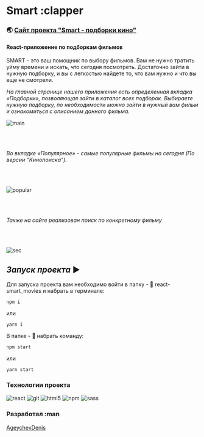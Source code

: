 # **Smart** :clapper

### :earth_asia: [Сайт проекта "Smart - подборки кино"](https://react-smart-movies.vercel.app)

#### React-приложение по подборкам фильмов

SMART - это ваш помощник по выбору фильмов. Вам не нужно тратить уйму времени и искать, что сегодня посмотреть. Достаточно зайти в нужную подборку, и вы с легкостью найдете то, что вам нужно и что вы еще не смотрели.

*На главной странице нашего приложения есть определенная вкладка «Подборки», позволяющая зайти в каталог всех подборок. Выбираете нужную подборку, по необходимости можно зайти в нужный вам фильм и ознакомиться с описанием данного фильма.*

![main](https://user-images.githubusercontent.com/83320431/170647042-74274242-3800-4f5b-aff4-8c02d15c711f.gif)

<br>
<br>

*Во вкладке «Популярное» - самые популярные фильмы на сегодня (По версии ”Кинопоиска”).*

<br>
<br>

![popular](https://user-images.githubusercontent.com/83320431/170650601-b8a81713-88e1-481e-807a-7046557edb33.gif)

<br>
<br>

*Также на сайте реализован поиск по конкретному фильму*

<br>
<br>

![sec](https://user-images.githubusercontent.com/83320431/170652096-d350eebf-5eb7-479b-a1c1-8f64ccfb8b5c.gif)


## *Запуск проекта* ▶️

Для запуска проекта вам необходимо войти в папку - :file_folder: react-smart_movies
 и набрать в терминале:

```
npm i
```

или

```
yarn i
```

В папке - :open_file_folder: набрать команду:

```
npm start
```

или

```
yarn start
```

### Технологии проекта ###

![react](https://user-images.githubusercontent.com/83320431/164966875-74b548bf-6351-41f7-8421-2d398fe1a2cc.svg)
![git](https://user-images.githubusercontent.com/83320431/164966836-33554341-f834-4991-9e93-549f2c02e3d5.svg)
![html5](https://user-images.githubusercontent.com/83320431/164966871-d1edd1c2-ab99-469e-8ea3-816996397d5d.svg)
![npm](https://user-images.githubusercontent.com/83320431/164966879-8acaddbe-246d-4c6a-ae5c-02a875e05216.svg)
![sass](https://user-images.githubusercontent.com/83320431/164966900-1c8d75fe-7f1a-4288-915f-d799f3399c49.svg)

### Разработал :man

[AgeychevDenis](https://github.com/AgeychevDenis)
